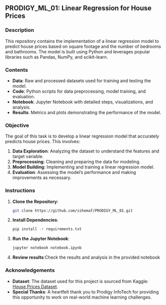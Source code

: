## **PRODIGY_ML_01: Linear Regression for House Prices**

### **Description**

This repository contains the implementation of a linear regression model to predict house prices based on square footage and the number of bedrooms and bathrooms. The model is built using Python and leverages popular libraries such as Pandas, NumPy, and scikit-learn.

### **Contents**

- **Data**: Raw and processed datasets used for training and testing the model.
- **Code**: Python scripts for data preprocessing, model training, and evaluation.
- **Notebook**: Jupyter Notebook with detailed steps, visualizations, and analysis.
- **Results**: Metrics and plots demonstrating the performance of the model.

### **Objective**

The goal of this task is to develop a linear regression model that accurately predicts house prices. This involves:
1. **Data Exploration**: Analyzing the dataset to understand the features and target variable.
2. **Preprocessing**: Cleaning and preparing the data for modeling.
3. **Model Building**: Implementing and training a linear regression model.
4. **Evaluation**: Assessing the model’s performance and making improvements as necessary.

### **Instructions**

1. **Clone the Repository**:
   ```bash
   git clone https://github.com/sihemaf/PRODIGY_ML_01.git
2. **Install Dependencies**:
   ```bash
   pip install -r requirements.txt  
3. **Run the Jupyter Notebook**:
   ```bash
   jupyter notebook notebook.ipynb
   
4. **Review results**:Check the results and analysis in the provided notebook
### **Acknowledgements**  

- **Dataset**: The dataset used for this project is sourced from Kaggle: [House Prices Dataset](https://www.kaggle.com/c/house-prices-advanced-regression-techniques/data).
- **Special Thanks**: A heartfelt thank you to Prodigy InfoTech for providing this opportunity to work on real-world machine learning challenges.

